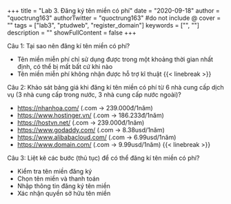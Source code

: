 +++
title = "Lab 3. Đăng ký tên miền có phí"
date = "2020-09-18"
author = "quoctrung163"
authorTwitter = "quoctrung163" #do not include @
cover = ""
tags = ["lab3", "ptudweb", "register_domain"]
keywords = ["", ""]
description = ""
showFullContent = false
+++

Câu 1: Tại sao nên đăng kí tên miền có phí?
- Tên miền miễn phí chỉ sử dụng được trong một khoảng thời gian nhất định, có thể bị mất bất cứ khi nào
- Tên miền miễn phí không nhận được hỗ trợ kĩ thuật
{{< linebreak >}}

Câu 2: Khảo sát bảng giá khi đăng kí tên miền có phí từ 6 nhà cung cấp dịch vụ (3 nhà cung cấp trong nước, 3 nhà cung cấp nước ngoài)?
- https://nhanhoa.com/ (.com -> 239.000đ/1năm)
- https://www.hostinger.vn/ (.com -> 186.233đ/1năm)
- https://hostvn.net/ (.com -> 239.000đ/1năm)
- https://www.godaddy.com/ (.com -> 8.38usd/1năm)
- https://www.alibabacloud.com/ (.com -> 6.99usd/1năm)
- https://www.domain.com/ (.com -> 9.99usd/1năm)
{{< linebreak >}}

Câu 3: Liệt kê các bước (thủ tục) để có thể đăng kí tên miền có phí?
- Kiểm tra tên miền đăng ký
- Chọn tên miền và thanh toán
- Nhập thông tin đăng ký tên miền
- Xác nhận quyền sở hữu tên miền